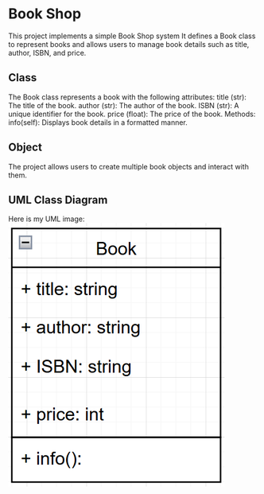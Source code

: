# Book Shop
This project implements a simple Book Shop system
It defines a Book class to represent books and allows users to manage book details such as title, author, ISBN, and price.

## Class
The Book class represents a book with the following attributes:
title (str): The title of the book.
author (str): The author of the book.
ISBN (str): A unique identifier for the book.
price (float): The price of the book.
Methods:
info(self): Displays book details in a formatted manner.

## Object
The project allows users to create multiple book objects and interact with them.

## UML Class Diagram
Here is my UML image:
![UML Diagram](image.png)
